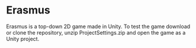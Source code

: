# Erasmus

Erasmus is a top-down 2D game made in Unity.
To test the game download or clone the
repository, unzip ProjectSettings.zip
and open the game as a Unity project.
